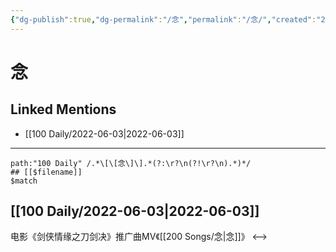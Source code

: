 ```yaml
---
{"dg-publish":true,"dg-permalink":"/念","permalink":"/念/","created":"2022-12-04T22:49:30.000+08:00","updated":"2023-04-10T15:40:57.000+08:00"}
---
```


# 念

## Linked Mentions
- [[100 Daily/2022-06-03\|2022-06-03]]


---

```expander
path:"100 Daily" /.*\[\[念\]\].*(?:\r?\n(?!\r?\n).*)*/
## [[$filename]]
$match
```
## [[100 Daily/2022-06-03\|2022-06-03]]
[](https://m.weibo.cn/3861674840/4776228957194570) 电影《剑侠情缘之刀剑决》推广曲MV《[[200 Songs/念\|念]]》
<-->